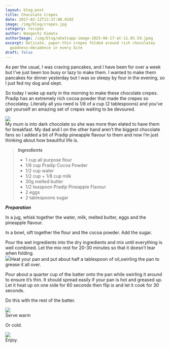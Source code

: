 ```yaml
---
layout: blog-post
title: Chocolate Crepes
date: 2017-02-12T13:37:00.919Z
image: /img/blog/crepes.jpg
category: recipes
author: Wangechi Kimata
authorImage: /img/blog/whatsapp-image-2025-06-17-at-11.05.59.jpeg
excerpt: Delicate, paper-thin crepes folded around rich chocolatey
  goodness—decadence in every bite
draft: false
---
```

As per the usual, I was craving pancakes, and I have been for over a week but I’ve just been too busy or lazy to make them. I wanted to make them pancakes for dinner yesterday but I was so sleepy by four in the evening, so I just fed my dog and slept. 

So today I woke up early in the morning to make these chocolate crepes. Pradip has an extremely rich cocoa powder that made the crepes so chocolatey. Literally all you need is 1/8 of a cup (2 tablespoons) and you’ve got yourself an amazing set of crepes waiting to be devoured. 

[![](https://pastrypleasures.wordpress.com/wp-content/uploads/2017/02/img_9668.jpg?w=750)](https://pastrypleasures.wordpress.com/wp-content/uploads/2017/02/img_9668.jpg)\
My mum is into dark chocolate so she was more than elated to have them for breakfast. My dad and I on the other hand aren’t the biggest chocolate fans so I added a bit of Pradip pineapple flavour to them and now I’m just thinking about how beautiful life is. 

> ***Ingredients*** 
>
> * 1 cup all purpose flour
> * 1/8 cup Pradip Cocoa Powder
> * 1/2 cup water
> * 1/2 cup + 1/8 cup milk
> * 30g melted butter 
> * 1/2 teaspoon Pradip Pineapple Flavour
> * 2 eggs
> * 2 tablespoons sugar

***Preparation***

In a jug, whisk together the water, milk, melted butter, eggs and the pineapple flavour. 

In a bowl, sift together the flour and the cocoa powder. Add the sugar. 

Pour the wet ingredients into the dry ingredients and mix until everything is well combined. Let the mix rest for 20-30 minutes so that it doesn’t tear when folding. \
[![](https://pastrypleasures.wordpress.com/wp-content/uploads/2017/02/img_9656.jpg?w=750)](https://pastrypleasures.wordpress.com/wp-content/uploads/2017/02/img_9656.jpg)Heat your pan and put about half a tablespoon of oil,swirling the pan to grease it all over. 

Pour about a quarter cup of the batter onto the pan while swirling it around to ensure it’s thin. It should spread easily if your pan is hot and greased up. Let it heat up on one side for 60 seconds then flip is and let it cook for 30 seconds. 

Do this with the rest of the batter. 

[![](https://pastrypleasures.wordpress.com/wp-content/uploads/2017/02/img_9661.jpg?w=750)](https://pastrypleasures.wordpress.com/wp-content/uploads/2017/02/img_9661.jpg)\
Serve warm

Or cold. 

[![](https://pastrypleasures.wordpress.com/wp-content/uploads/2017/02/img_9679-1.jpg?w=750)](https://pastrypleasures.wordpress.com/wp-content/uploads/2017/02/img_9679-1.jpg)\
Enjoy.